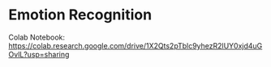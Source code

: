 # Emotion Recognition

Colab Notebook: https://colab.research.google.com/drive/1X2Qts2pTblc9yhezR2lUY0xjd4uGOvlL?usp=sharing 